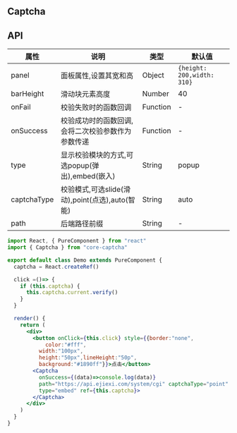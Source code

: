 ## Captcha

## API

|属性|说明|类型|默认值|
|----|----|-----|----|
|panel|面板属性,设置其宽和高|Object|`{height: 200,width: 310}`|
|barHeight|滑动块元素高度|Number|40|
|onFail|校验失败时的函数回调|Function|-|
|onSuccess|校验成功时的函数回调,会将二次校验参数作为参数传递|Function|-|
|type|显示校验模块的方式,可选popup(弹出),embed(嵌入)|String|popup|
|captchaType|校验模式,可选slide(滑动),point(点选),auto(智能)|String|auto|
|path|后端路径前缀|String|-|


```jsx
import React, { PureComponent } from "react"
import { Captcha } from "core-captcha"

export default class Demo extends PureComponent {
  captcha = React.createRef()

  click =()=> {
    if (this.captcha) {
      this.captcha.current.verify()
    }
  }

  render() {
    return (
      <div>
        <button onClick={this.click} style={{border:"none",
            color:"#fff",
          width:"100px",
          height:"50px",lineHeight:"50p",
          background:"#1890ff"}}>点击</button>
        <Captcha 
          onSuccess={(data)=>console.log(data)}
          path="https://api.ejiexi.com/system/cgi" captchaType="point" 
          type="embed" ref={this.captcha}>
        </Captcha>
      </div>
    )
  }
}
```
